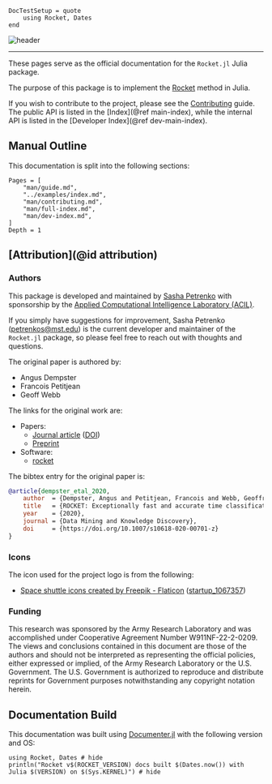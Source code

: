```@meta
DocTestSetup = quote
    using Rocket, Dates
end
```

![header](assets/downloads/header.png)

---

These pages serve as the official documentation for the `Rocket.jl` Julia package.

The purpose of this package is to implement the [Rocket](https://doi.org/10.1007/s10618-020-00701-z) method in Julia.

If you wish to contribute to the project, please see the [Contributing](@ref) guide.
The public API is listed in the [Index](@ref main-index), while the internal API is listed in the [Developer Index](@ref dev-main-index).

## Manual Outline

This documentation is split into the following sections:

```@contents
Pages = [
    "man/guide.md",
    "../examples/index.md",
    "man/contributing.md",
    "man/full-index.md",
    "man/dev-index.md",
]
Depth = 1
```

## [Attribution](@id attribution)

### Authors

This package is developed and maintained by [Sasha Petrenko](https://github.com/AP6YC) with sponsorship by the [Applied Computational Intelligence Laboratory (ACIL)](https://acil.mst.edu/).

If you simply have suggestions for improvement, Sasha Petrenko (<petrenkos@mst.edu>) is the current developer and maintainer of the `Rocket.jl` package, so please feel free to reach out with thoughts and questions.

The original paper is authored by:

- Angus Dempster
- Francois Petitjean
- Geoff Webb

The links for the original work are:

- Papers:
  - [Journal article](https://link.springer.com/article/10.1007/s10618-020-00701-z) ([DOI](https://doi.org/10.1007/s10618-020-00701-z))
  - [Preprint](https://arxiv.org/abs/1910.13051)
- Software:
  - [rocket](https://github.com/angus924/rocket)

The bibtex entry for the original paper is:

```bibtex
@article{dempster_etal_2020,
    author  = {Dempster, Angus and Petitjean, Francois and Webb, Geoffrey I},
    title   = {ROCKET: Exceptionally fast and accurate time classification using random convolutional kernels},
    year    = {2020},
    journal = {Data Mining and Knowledge Discovery},
    doi     = {https://doi.org/10.1007/s10618-020-00701-z}
}
```

### Icons

The icon used for the project logo is from the following:

- [Space shuttle icons created by Freepik - Flaticon](https://www.flaticon.com/free-icons/space-shuttle) ([startup_1067357](https://www.flaticon.com/free-icon/startup_1067357))

### Funding

This research was sponsored by the Army Research Laboratory and was accomplished under Cooperative Agreement Number W911NF-22-2-0209.
The views and conclusions contained in this document are those of the authors and should not be interpreted as representing the official policies, either expressed or implied, of the Army Research Laboratory or the U.S. Government.
The U.S. Government is authorized to reproduce and distribute reprints for Government purposes notwithstanding any copyright notation herein.

## Documentation Build

This documentation was built using [Documenter.jl](https://github.com/JuliaDocs/Documenter.jl) with the following version and OS:

```@example
using Rocket, Dates # hide
println("Rocket v$(ROCKET_VERSION) docs built $(Dates.now()) with Julia $(VERSION) on $(Sys.KERNEL)") # hide
```
